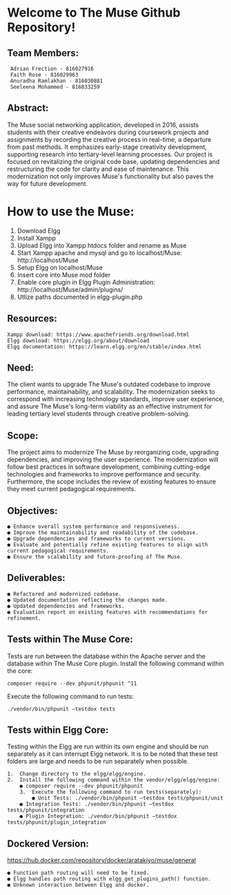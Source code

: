 Welcome to The Muse Github Repository!
======================================

## Team Members:
	 Adrian Frection - 816027916
	 Faith Rose - 816029963
	 Anuradha Ramlakhan - 816030881
	 Seeleena Mohammed - 816033259

## Abstract:

The Muse social networking application, developed in 2016, assists students with their creative endeavors during coursework projects and assignments by recording the creative process in real-time, a departure from past methods. It emphasizes early-stage creativity development, supporting research into tertiary-level learning processes. Our project is focused on revitalizing the original code	base, updating dependencies and restructuring the code for clarity and ease of maintenance.  This modernization not only improves Muse's functionality but also paves the way for future development.


How to use the Muse:
===================
  1. Download Elgg
  2. Install Xampp
  3. Upload Elgg into Xampp htdocs folder and rename as Muse
  4. Start Xampp apache and mysql and go to localhost/Muse: http://localhost/Muse
  5. Setup Elgg on localhost/Muse
  6. Insert core into Muse mod folder
  7. Enable core plugin in Elgg Plugin Administration: http://localhost/Muse/admin/plugins/
  8. Utlize paths documented in elgg-plugin.php

## Resources:
	Xampp download: https://www.apachefriends.org/download.html
	Elgg download: https://elgg.org/about/download
	Elgg documentation: https://learn.elgg.org/en/stable/index.html

## Need:

The client wants to upgrade The Muse's outdated codebase to improve performance,
maintainability, and scalability. The modernization seeks to correspond with increasing
technology standards, improve user experience, and assure The Muse's long-term viability as an
effective instrument for leading tertiary level students through creative problem-solving.

## Scope:
The project aims to modernize The Muse by reorganizing code, upgrading dependencies, and
improving the user experience. The modernization will follow best practices in software
development, combining cutting-edge technologies and frameworks to improve performance and
security. Furthermore, the scope includes the review of existing features to ensure they meet
current pedagogical requirements.

## Objectives:

	● Enhance overall system performance and responsiveness.
	● Improve the maintainability and readability of the codebase.
	● Upgrade dependencies and frameworks to current versions.
	● Evaluate and potentially refine existing features to align with current pedagogical requirements.
	● Ensure the scalability and future-proofing of The Muse.

## Deliverables:
	● Refactored and modernized codebase.
	● Updated documentation reflecting the changes made.
	● Updated dependencies and frameworks.
	● Evaluation report on existing features with recommendations for refinement.

## Tests within The Muse Core:
Tests are run between the database within the Apache server and the database within The Muse Core plugin.
Install the following command within the core:

	composer require --dev phpunit/phpunit ^11

 Execute the following command to run tests:

 	./vendor/bin/phpunit –testdox tests

## Tests within Elgg Core:
Testing within the Elgg are run within its own engine and should be run separately 
as it can interrupt Elgg network. It is to be noted that these test folders are large 
and needs to be run separately when possible.

	1.	Change directory to the elgg/elgg/engine.
 	2.	Install the following command within the vendor/elgg/elgg/engine:
  		● composer require --dev phpunit/phpunit
    	3.	Execute the following command to run tests(separately):
     		● Unit Tests: ./vendor/bin/phpunit –testdox tests/phpunit/unit
		● Integration Tests: ./vendor/bin/phpunit –testdox tests/phpunit/integration
		● Plugin Integration: ./vendor/bin/phpunit –testdox tests/phpunit/plugin_integration

## Dockered Version:
https://hub.docker.com/repository/docker/aratakiyo/muse/general

	● Function path routing will need to be fixed. 
	● Elgg handles path routing with elgg_get_plugins_path() function. 
	● Unknown interaction between Elgg and docker. 

